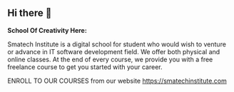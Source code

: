 ## Hi there 👋

**School Of Creativity Here:**

Smatech Institute is a digital school for student who would wish to venture or advance in IT software development field. 
We offer both physical and online classes. At the end of every course, we provide you with a free freelance course to get you started with your career.

ENROLL TO OUR COURSES from our website https://smatechinstitute.com
